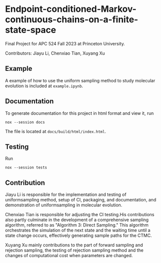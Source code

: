 # Endpoint-conditioned-Markov-continuous-chains-on-a-finite-state-space
Final Project for APC 524 Fall 2023 at Princeton University.

Contributors: Jiayu Li, Chenxiao Tian, Xuyang Xu

## Example
A example of how to use the uniform sampling method to study molecular evolution is included at `example.ipynb`.

## Documentation
To generate documentation for this project in html format and view it, run
```shell
nox --session docs
```

The file is located at `docs/build/html/index.html`.

## Testing
Run
```shell
nox --session tests
```

## Contribution
Jiayu Li is responsible for the implementation and testing of uniformsampling method, setup of CI, packaging, and documentation, and demonstration of uniformsampling in molecular evolution.

Chenxiao Tian is responsible for adjusting the CI testing.His contributions also partly culminate in the development of a comprehensive sampling algorithm, referred to as "Algorithm 3: Direct Sampling." This algorithm orchestrates the simulation of the next state and the waiting time until a state change occurs, effectively generating sample paths for the CTMC.

Xuyang Xu mainly contributions to the part of forward sampling and rejection sampling, the testing of rejection sampling method and the changes of computational cost when parameters are changed.

